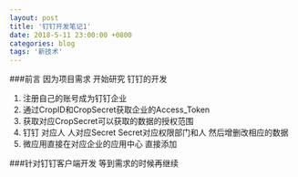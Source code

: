 ```yaml
---
layout: post
title: '钉钉开发笔记1'
date: 2018-5-11 23:00:00 +0800
categories: blog
tags: '新技术'
---
```

###前言 因为项目需求 开始研究 钉钉的开发

1.  注册自己的账号成为钉钉企业
2.  通过CropID和CropSecret获取企业的Access_Token
3.  获取对应CropSecret可以获取的数据的授权范围
4.  钉钉 对应人 人对应Secret Secret对应权限部门和人 然后增删改相应的数据
5.  微应用直接在对应企业的应用中心 直接添加

###针对钉钉客户端开发 等到需求的时候再继续